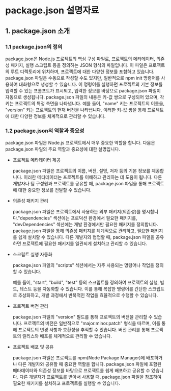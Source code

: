 # package.json 설명자료

## 1. package.json 소개

### 1.1 package.json의 정의

package.json은 Node.js 프로젝트의 핵심 구성 파일로, 프로젝트의 메타데이터, 의존성 패키지, 실행 스크립트 등을 정의하는 JSON 형식의 파일입니다. 이 파일은 프로젝트의 루트 디렉토리에 위치하며, 프로젝트에 대한 다양한 정보를 포함하고 있습니다.
package.json 파일은 수동으로 작성할 수도 있지만, 일반적으로 npm init 명령어를 사용하여 대화형으로 생성할 수 있습니다. 이 명령어를 실행하면 프로젝트의 기본 정보를 입력할 수 있는 프롬프트가 표시되고, 입력한 정보를 바탕으로 package.json 파일이 자동으로 생성됩니다.
package.json 파일의 내용은 키-값 쌍으로 구성되어 있으며, 각 키는 프로젝트의 특정 측면을 나타냅니다. 예를 들어, "name" 키는 프로젝트의 이름을, "version" 키는 프로젝트의 현재 버전을 나타냅니다. 이러한 키-값 쌍을 통해 프로젝트에 대한 다양한 정보를 체계적으로 관리할 수 있습니다.

### 1.2 package.json의 역할과 중요성

package.json 파일은 Node.js 프로젝트에서 매우 중요한 역할을 합니다. 다음은 package.json 파일의 주요 역할과 중요성에 대한 설명입니다.

-   프로젝트 메타데이터 제공

    package.json 파일은 프로젝트의 이름, 버전, 설명, 저자 등의 기본 정보를 제공합니다.
    이러한 메타데이터는 프로젝트를 이해하고 관리하는 데 도움이 됩니다.
    다른 개발자나 팀 구성원과 프로젝트를 공유할 때, package.json 파일을 통해 프로젝트에 대한 중요한 정보를 전달할 수 있습니다.

-   의존성 패키지 관리

    package.json 파일은 프로젝트에서 사용하는 외부 패키지(의존성)를 명시합니다."dependencies" 섹션에는 프로덕션 환경에서 필요한 패키지를, "devDependencies" 섹션에는 개발 환경에서만 필요한 패키지를 정의합니다.
    package.json 파일을 통해 의존성 패키지를 체계적으로 관리하고, 필요한 패키지를 쉽게 설치할 수 있습니다.
    다른 개발자와 협업할 때, package.json 파일을 공유하면 프로젝트에 필요한 패키지를 일관되게 설치하고 관리할 수 있습니다.

-   스크립트 실행 자동화

    package.json 파일의 "scripts" 섹션에서는 자주 사용되는 명령어나 작업을 정의할 수 있습니다.

    예를 들어, "start", "build", "test" 등의 스크립트를 정의하여 프로젝트의 실행, 빌드, 테스트 등을 자동화할 수 있습니다.
    이를 통해 복잡한 명령어를 간단한 스크립트로 추상화하고, 개발 과정에서 반복적인 작업을 효율적으로 수행할 수 있습니다.

-   프로젝트 버전 관리

    package.json 파일의 "version" 필드를 통해 프로젝트의 버전을 관리할 수 있습니다.
    프로젝트의 버전은 일반적으로 "major.minor.patch" 형식을 따르며, 이를 통해 프로젝트의 변경 사항과 호환성을 추적할 수 있습니다.
    버전 관리를 통해 프로젝트의 릴리스와 배포를 체계적으로 관리할 수 있습니다.

-   프로젝트 배포 및 공유

    package.json 파일은 프로젝트를 npm(Node Package Manager)에 배포하거나 다른 개발자와 공유할 때 중요한 역할을 합니다.
    package.json 파일에 포함된 메타데이터와 의존성 정보를 바탕으로 프로젝트를 쉽게 배포하고 공유할 수 있습니다.
    다른 개발자가 프로젝트를 받아서 사용할 때, package.json 파일을 참조하여 필요한 패키지를 설치하고 프로젝트를 실행할 수 있습니다.
